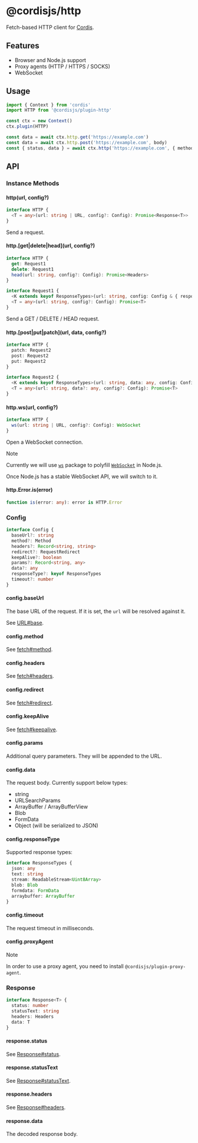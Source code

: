# @cordisjs/http

Fetch-based HTTP client for [Cordis](https://cordis.io).

## Features

- Browser and Node.js support
- Proxy agents (HTTP / HTTPS / SOCKS)
- WebSocket

## Usage

```ts
import { Context } from 'cordis'
import HTTP from '@cordisjs/plugin-http'

const ctx = new Context()
ctx.plugin(HTTP)

const data = await ctx.http.get('https://example.com')
const data = await ctx.http.post('https://example.com', body)
const { status, data } = await ctx.http('https://example.com', { method: 'GET' })
```

## API

### Instance Methods

#### http(url, config?)

```ts
interface HTTP {
  <T = any>(url: string | URL, config?: Config): Promise<Response<T>>
}
```

Send a request.

#### http.[get|delete|head](url, config?)

```ts
interface HTTP {
  get: Request1
  delete: Request1
  head(url: string, config?: Config): Promise<Headers>
}

interface Request1 {
  <K extends keyof ResponseTypes>(url: string, config: Config & { responseType: K }): Promise<ResponseTypes[K]>
  <T = any>(url: string, config?: Config): Promise<T>
}
```

Send a GET / DELETE / HEAD request.

#### http.[post|put|patch](url, data, config?)

```ts
interface HTTP {
  patch: Request2
  post: Request2
  put: Request2
}

interface Request2 {
  <K extends keyof ResponseTypes>(url: string, data: any, config: Config & { responseType: K }): Promise<ResponseTypes[K]>
  <T = any>(url: string, data?: any, config?: Config): Promise<T>
}
```

#### http.ws(url, config?)

```ts
interface HTTP {
  ws(url: string | URL, config?: Config): WebSocket
}
```

Open a WebSocket connection.

> [!NOTE]
> 
> Currently we will use [`ws`](https://github.com/websockets/ws) package to polyfill [`WebSocket`](https://developer.mozilla.org/en-US/docs/Web/API/WebSocket) in Node.js.
> 
> Once Node.js has a stable WebSocket API, we will switch to it.

#### http.Error.is(error)

```ts
function is(error: any): error is HTTP.Error
```

### Config

```ts
interface Config {
  baseUrl?: string
  method?: Method
  headers?: Record<string, string>
  redirect?: RequestRedirect
  keepAlive?: boolean
  params?: Record<string, any>
  data?: any
  responseType?: keyof ResponseTypes
  timeout?: number
}
```

#### config.baseUrl

The base URL of the request. If it is set, the `url` will be resolved against it.

See [URL#base](https://developer.mozilla.org/en-US/docs/Web/API/URL/URL#base).

#### config.method

See [fetch#method](https://developer.mozilla.org/en-US/docs/Web/API/fetch#method).

#### config.headers

See [fetch#headers](https://developer.mozilla.org/en-US/docs/Web/API/fetch#headers).

#### config.redirect

See [fetch#redirect](https://developer.mozilla.org/en-US/docs/Web/API/fetch#redirect).

#### config.keepAlive

See [fetch#keepalive](https://developer.mozilla.org/en-US/docs/Web/API/fetch#keepalive).

#### config.params

Additional query parameters. They will be appended to the URL.

#### config.data

The request body. Currently support below types:

- string
- URLSearchParams
- ArrayBuffer / ArrayBufferView
- Blob
- FormData
- Object (will be serialized to JSON)

#### config.responseType

Supported response types:

```ts
interface ResponseTypes {
  json: any
  text: string
  stream: ReadableStream<Uint8Array>
  blob: Blob
  formdata: FormData
  arraybuffer: ArrayBuffer
}
```

#### config.timeout

The request timeout in milliseconds.

#### config.proxyAgent

> [!NOTE]
> 
> In order to use a proxy agent, you need to install `@cordisjs/plugin-proxy-agent`.

### Response

```ts
interface Response<T> {
  status: number
  statusText: string
  headers: Headers
  data: T
}
```

#### response.status

See [Response#status](https://developer.mozilla.org/en-US/docs/Web/API/Response/status).

#### response.statusText

See [Response#statusText](https://developer.mozilla.org/en-US/docs/Web/API/Response/statusText).

#### response.headers

See [Response#headers](https://developer.mozilla.org/en-US/docs/Web/API/Response/headers).

#### response.data

The decoded response body.
